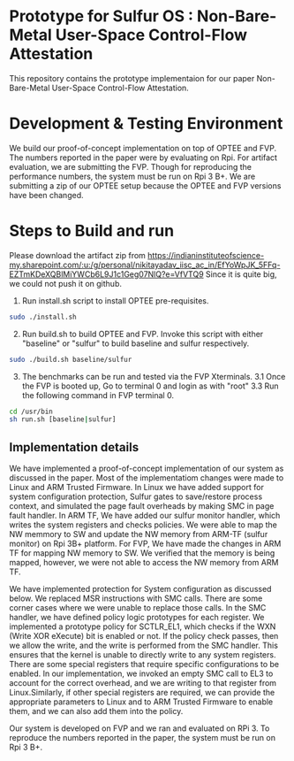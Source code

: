 # Prototype for Sulfur OS : Non-Bare-Metal User-Space Control-Flow Attestation
This repository contains the prototype implementaion for our paper Non-Bare-Metal User-Space Control-Flow Attestation. 

# Development & Testing Environment
We build our proof-of-concept implementation on top of OPTEE and FVP. The numbers reported in the paper were by evaluating on Rpi. For artifact evaluation, we are submitting the FVP. Though for reproducing the performance numbers, the system must be run on Rpi 3 B+. We are submitting a zip of our OPTEE setup because the OPTEE and FVP versions have been changed.

# Steps to Build and run
Please download the artifact zip from https://indianinstituteofscience-my.sharepoint.com/:u:/g/personal/nikitayadav_iisc_ac_in/EfYoWpJK_5FFq-EZTmKDeXQBlMiYWCb6L9J1c1Geg07NlQ?e=VfVTQ9 
Since it is quite big, we could not push it on github.

1. Run install.sh script to install OPTEE pre-requisites.

```bash
sudo ./install.sh
```

2. Run build.sh to build OPTEE and FVP. Invoke this script with either "baseline" or "sulfur" to build baseline and sulfur respectively.

```bash
sudo ./build.sh baseline/sulfur 
```

3. The benchmarks can be run and tested via the FVP Xterminals. 
    3.1 Once the FVP is booted up, Go to terminal 0 and login as with "root"
    3.3 Run the following command in FVP terminal 0.

```bash
cd /usr/bin
sh run.sh [baseline|sulfur]
```

## Implementation details
We have implemented a proof-of-concept implementation of our system as discussed in the paper. Most of the implementatiom changes were made to Linux and ARM Trusted Firmware. In Linux we have added support for system configuration protection, Sulfur gates to save/restore process context, and simulated the page fault overheads by making SMC in page fault handler. In ARM TF, We have added our sulfur monitor handler, which writes the system registers and checks policies. We were able to map the NW memmory to SW and update the NW memory from ARM-TF (sulfur monitor) on Rpi 3B+ platform. For FVP, We have made the changes in ARM TF for mapping NW memory to SW. We verified that the memory is being mapped,  however, we were not able to access the NW memory from ARM TF. 

We have implemented protection for System configuration as discussed below. 
We replaced MSR instructions with SMC calls. There are some corner cases where we were unable to replace those calls. In the SMC handler, we have defined policy logic prototypes for each register.
We implemented a prototype policy for SCTLR_EL1, which checks if the WXN (Write XOR eXecute) bit is enabled or not. If the policy check passes, then we allow the write, and the write is performed from the SMC handler. This ensures that the kernel is unable to directly write to any system registers.
There are some special registers that require specific configurations to be enabled. In our implementation, we invoked an empty SMC call to EL3 to account for the correct overhead, and we are writing to that register from Linux.Similarly, if other special registers are required, we can provide the appropriate parameters to Linux and to ARM Trusted Firmware to enable them, and we can also add them into the policy.

Our system is developed on FVP and we ran and evaluated on RPi 3. To reproduce the numbers reported in the paper, the system must be run on Rpi 3 B+. 
